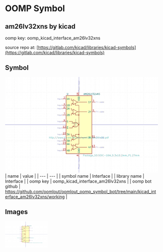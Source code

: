 # OOMP Symbol  
## am26lv32xns  by kicad  
  
oomp key: oomp_kicad_interface_am26lv32xns  
  
source repo at: [https://gitlab.com/kicad/libraries/kicad-symbols](https://gitlab.com/kicad/libraries/kicad-symbols)  
## Symbol  
  
[![working.png](working_600.png)](working.png)  
| name | value | 
| --- | --- | 
| symbol name | Interface | 
| library name | Interface | 
| oomp key | oomp_kicad_interface_am26lv32xns | 
| oomp bot github | https://github.com/oomlout/oomlout_oomp_symbol_bot/tree/main/kicad_interface_am26lv32xns/working | 
## Images  
  
[![working.png](working_140.png)](working.png)  
